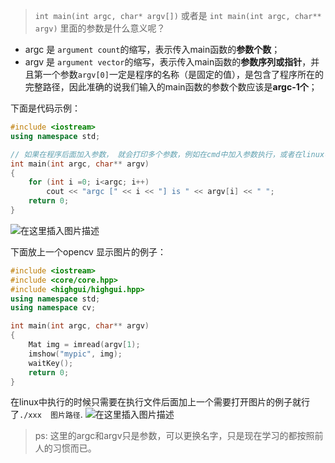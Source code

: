 ﻿> `int main(int argc, char* argv[])`  或者是 `int main(int argc, char** argv)`   里面的参数是什么意义呢？

 - argc 是 `argument count`的缩写，表示传入main函数的**参数个数**；
 - argv 是 `argument vector`的缩写，表示传入main函数的**参数序列或指针**，并且第一个参数`argv[0]`一定是程序的名称（是固定的值），是包含了程序所在的完整路径，因此准确的说我们输入的main函数的参数个数应该是**argc-1个**；
 
下面是代码示例：

```cpp
#include <iostream>
using namespace std;

// 如果在程序后面加入参数， 就会打印多个参数，例如在cmd中加入参数执行，或者在linux中执行的时候加上参数会打印多个。但argc[0] 始终是程序的路径。
int main(int argc, char** argv)
{
	for (int i =0; i<argc; i++)
		cout << "argc [" << i << "] is " << argv[i] << " "; 
	return 0;
}
```
![在这里插入图片描述](https://img-blog.csdnimg.cn/20210304192953236.png)

下面放上一个opencv 显示图片的例子：

```cpp
#include <iostream>
#include <core/core.hpp>
#include <highgui/highgui.hpp>
using namespace std;
using namespace cv;

int main(int argc, char** argv)
{
	Mat img = imread(argv[1);
	imshow("mypic", img);
	waitKey();
	return 0;
}
```
在linux中执行的时候只需要在执行文件后面加上一个需要打开图片的例子就行了`./xxx  图片路径`.
![在这里插入图片描述](https://img-blog.csdnimg.cn/20210304193621357.png?x-oss-process=image/watermark,type_ZmFuZ3poZW5naGVpdGk,shadow_10,text_aHR0cHM6Ly9ibG9nLmNzZG4ubmV0L3FxXzM5NDg2MDI3,size_16,color_FFFFFF,t_70)
> ps: 这里的argc和argv只是参数，可以更换名字，只是现在学习的都按照前人的习惯而已。
 
